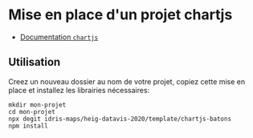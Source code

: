 # Mise en place d'un projet chartjs

* [Documentation `chartjs`](https://www.chartjs.org/docs/latest/)

## Utilisation

Creez un nouveau dossier au nom de votre projet, copiez cette mise en place et installez les librairies nécessaires:

```
mkdir mon-projet
cd mon-projet
npx degit idris-maps/heig-datavis-2020/template/chartjs-batons
npm install
```
